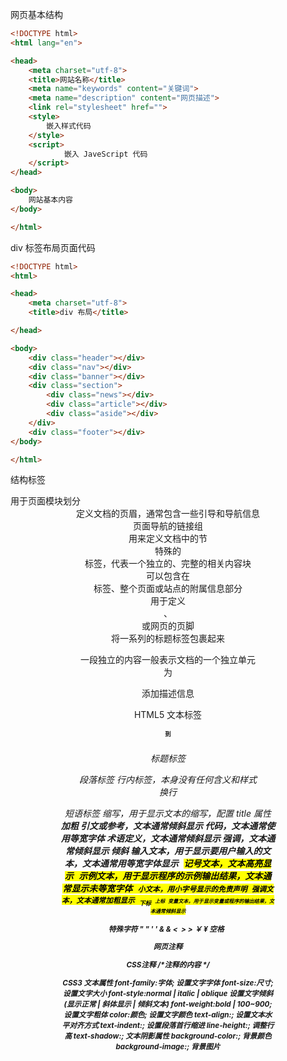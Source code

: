 网页基本结构
```html
<!DOCTYPE html>
<html lang="en">

<head>
    <meta charset="utf-8">
    <title>网站名称</title>
    <meta name="keywords" content="关键词">
    <meta name="description" content="网页描述">
    <link rel="stylesheet" href="">
    <style>
        嵌入样式代码
    </style>
    <script>
            嵌入 JaveScript 代码
    </script>
</head>

<body>
    网站基本内容
</body>

</html>
```

div 标签布局页面代码
```html
<!DOCTYPE html>
<html>

<head>
    <meta charset="utf-8">
    <title>div 布局</title>

</head>

<body>
    <div class="header"></div>
    <div class="nav"></div>
    <div class="banner"></div>
    <div class="section">
        <div class="news"></div>
        <div class="article"></div>
        <div class="aside"></div>
    </div>
    <div class="footer"></div>
</body>

</html>
```

结构标签
    <div>          用于页面模块划分
    <header>       定义文档的页眉，通常包含一些引导和导航信息
    <nav>          页面导航的链接组
    <section>      用来定义文档中的节
    <article>      特殊的 <section> 标签，代表一个独立的、完整的相关内容块
    <aside>        可以包含在 <article> 标签、整个页面或站点的附属信息部分
    <footer>       用于定义 <section>、<article>或网页的页脚
    <hgroup>       将一系列的标题标签包裹起来
    <figure>       一段独立的内容一般表示文档的一个独立单元
    <figcaption>   为 <figure> 添加描述信息

HTML5 文本标签
    <h1> 到 <h6>     标题标签
    <p>              段落标签
    <span>           行内标签，本身没有任何含义和样式
    <br>             换行

短语标签
    <abbr>           缩写，用于显示文本的缩写，配置 title 属性
    <b>              加粗
    <cite>           引文或参考，文本通常倾斜显示
    <cote>           代码，文本通常使用等宽字体
    <dfn>            术语定义，文本通常倾斜显示
    <em>             强调，文本通常倾斜显示
    <i>              倾斜
    <kbd>            输入文本，用于显示要用户输入的文本，文本通常用等宽字体显示
    <mark>           记号文本，文本高亮显示
    <samp>           示例文本，用于显示程序的示例输出结果，文本通常显示未等宽字体
    <small>          小文本，用小字号显示的免责声明
    <strong>         强调文本，文本通常加粗显示
    <sub>            下标
    <sup>            上标
    <var>            变量文本，用于显示变量或程序的输出结果，文本通常倾斜显示

特殊字符
    "               &quot;
    '               &apos;
    &               &amp;
    <               &it;
    >               &gt;
    ￥              &yen;
    空格            &nbsp;

网页注释
    <!--注释内容-->

CSS注释
    /*注释的内容 */

CSS3 文本属性
    font-family:字体;                         设置文字字体
    font-size:尺寸;                           设置文字大小
    font-style:normal | italic | oblique      设置文字倾斜(显示正常 | 斜体显示 | 倾斜文本)
    font-weight:bold | 100~900;               设置文字粗体
    color:颜色;                                设置文字颜色
    text-align:;                              设置文本水平对齐方式
    text-indent:;                             设置段落首行缩进
    line-height:;                             调整行高
    text-shadow:;                             文本阴影属性
    background-color:;                        背景颜色
    background-image:;                        背景图片
    

